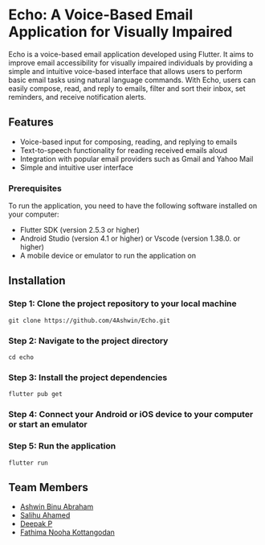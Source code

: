 # Echo: A Voice-Based Email Application for Visually Impaired 
Echo is a voice-based email application developed using Flutter. It aims to improve email accessibility for visually impaired individuals by providing a simple and intuitive voice-based interface that allows users to perform basic email tasks using natural language commands. With Echo, users can easily compose, read, and reply to emails, filter and sort their inbox, set reminders, and receive notification alerts.

## Features

- Voice-based input for composing, reading, and replying to emails
- Text-to-speech functionality for reading received emails aloud
- Integration with popular email providers such as Gmail and Yahoo Mail
- Simple and intuitive user interface

### Prerequisites

To run the application, you need to have the following software installed on your computer:

- Flutter SDK (version 2.5.3 or higher)
- Android Studio (version 4.1 or higher) or Vscode (version 1.38.0.  or higher)
- A mobile device or emulator to run the application on

## Installation

### Step 1: Clone the project repository to your local machine
`git clone https://github.com/4Ashwin/Echo.git`

### Step 2: Navigate to the project directory
`cd echo`

### Step 3: Install the project dependencies
`flutter pub get`

### Step 4: Connect your Android or iOS device to your computer or start an emulator

### Step 5: Run the application
`flutter run`

## Team Members

- [Ashwin Binu Abraham](https://github.com/4Ashwin)
- [Salihu Ahamed](https://github.com/SA71H)
- [Deepak P](https://github.com/dee-deepak)
- [Fathima Nooha Kottangodan](https://github.com/nooha01)
